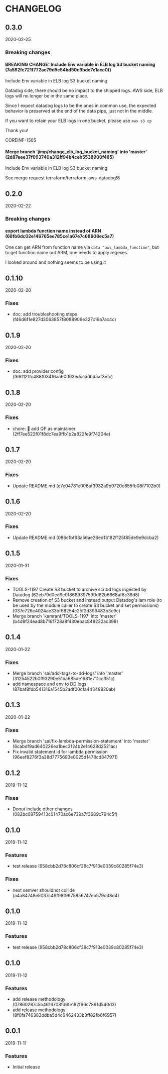 # CHANGELOG

<!--- next entry here -->

## 0.3.0
2020-02-25

### Breaking changes

#### BREAKING CHANGE: Include Env variable in ELB log S3 bucket naming (7a582fc721f772ac79d5e54bd50c9bde7c1acc0f)

Include Env variable in ELB log S3 bucket naming

Datadog side, there should be no impact to the shipped logs. AWS side, ELB logs will no longer be in the same place.

Since I expect datadog logs to be the ones in common use, the expected behavior is preserved at the end of the data pipe, just not in the middle.

If you want to retain your ELB logs in one bucket, please use `aws s3 cp`

Thank you!

COREINF-1565

#### Merge branch 'jimp/change_elb_log_bucket_naming' into 'master' (2d87eee37f093740a312ff94b4ceb5538900f485)

Include Env variable in ELB log S3 bucket naming

See merge request terraform/terraform-aws-datadog!8

## 0.2.0
2020-02-22

### Breaking changes

#### export lambda function name instead of ARN (68fb6dc02e146765ee785ce1a67e7c68608ec5a7)

One can get ARN from function name via
`data "aws_lambda_function"`, but to get function name
out ARM, one needs to apply regexes.

I looked around and nothing seems to be using it

## 0.1.10
2020-02-20

### Fixes

- doc: add troubleshooting steps (f46d6f1e827d3063857f8088909e327c19a7ac4c)

## 0.1.9
2020-02-20

### Fixes

- doc: add provider config (f69f121fc488f03416aa60063edccadbd5af3efc)

## 0.1.8
2020-02-20

### Fixes

- chore: :tada: add QP as maintainer (2ff7ee522f01f8dc7ea9ffb1b2a822fe9f74204e)

## 0.1.7
2020-02-20

### Fixes

- Update README.md (e7c04781e006af3932a9b9720e855fb08f7102b0)

## 0.1.6
2020-02-20

### Fixes

- Update README.md (086c1bf63a56ae26ed13182f125f85de9e9dcba2)

## 0.1.5
2020-01-31

### Fixes

- TOOLS-1197 Create S3 bucket to archive scribd logs ingested by Datadog (62eb79d0ed9e0f8689397590d62b6668af6c38d8)
- Remove creation of S3 bucket and instead output Datadog's iam role (to be used by the module caller to create S3 bucket and set permissions) (037e726c4024ae33bf68254c25f2d399483b3c9c)
- Merge branch 'kamranf/TOOLS-1197' into 'master' (b4d8f24ead8b716f728a8f430ebac849232ac398)

## 0.1.4
2020-01-22

### Fixes

- Merge branch 'sai/add-tags-to-dd-logs' into 'master' (31254522b0f93290e51ba685de1681e711cc351c)
- add namespace and env to DD logs (87baf8fdb541316a1545b2adf00cfa44348820ab)

## 0.1.3
2020-01-22

### Fixes

- Merge branch 'sai/fix-lambda-permission-statement' into 'master' (6cabdf9ad640226ea1bec3124b2e14628d2521ac)
- Fix invalid statement id for lambda permission (96eef8276f3a38d7775693e0025d1478cd347971)

## 0.1.2
2019-11-12

### Fixes

- Donut include other changes (082bc09759413c01470ac6e739a7f3689c794c5f)

## 0.1.0
2019-11-12

### Features

- test release (958cbb2d78c806cf38c7f913e0039c80285f74e3)

### Fixes

- next semver shouldnot collide (a4a84748e5037c49f98f9675856747eb579dd8d4)

## 0.1.0
2019-11-12

### Features

- test release (958cbb2d78c806cf38c7f913e0039c80285f74e3)

## 0.1.0
2019-11-12

### Features

- add release methodology (07860287c5b4616708fd6fe182f96c7891d540d3)
- add release methodology (8f0fa746383ddba5d4c0462433b3ff82fb6f6957)

## 0.0.1
2019-11-11

### Features

- Initial release
